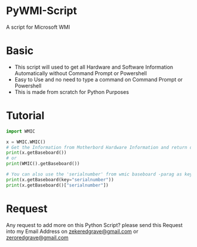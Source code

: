 # PyWMI-Script
A script for Microsoft WMI 

# Basic
- This script will used to get all Hardware and Software Information Automatically without Command Prompt or Powershell
- Easy to Use and no need to type a command on Command Prompt or Powershell
- This is made from scratch for Python Purposes

# Tutorial
```py
import WMIC

x = WMIC.WMIC()
# Get the Information from Motherbord Hardware Information and return dict()
print(x.getBaseboard())
# or
print(WMIC().getBaseboard())

# You can also use the 'serialnumber' from wmic baseboard -parag as key value in getBaseboard()
print(x.getBaseboard(key="serialnumber"))
print(x.getBaseboard()["serialnumber"])
```

# Request
Any request to add more on this Python Script? please send this Request into my Email Address on zekeredgrave@gmail.com or zeroredgrave@gmail.com
